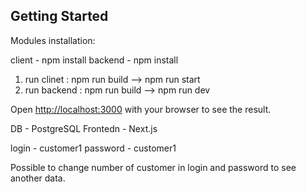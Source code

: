 ## Getting Started

Modules installation:

client - npm install
backend - npm install

1. run clinet : npm run build --> npm run start
2. run backend : npm run build --> npm run dev

Open [http://localhost:3000](http://localhost:3000) with your browser to see the result.

DB - PostgreSQL
Frontedn - Next.js

login - customer1
password - customer1

Possible to change number of customer in login and password to see another data.
